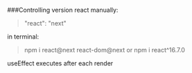 
###Controlling version react
manually:
> "react": "next"

in terminal:
> npm i react@next react-dom@next
or
npm i react^16.7.0

useEffect executes after each render


